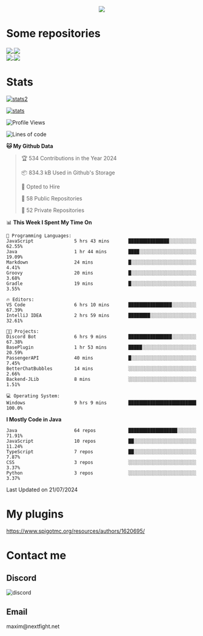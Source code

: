 <p align="center">
  <a href="https://github.com/max1mde">
    <img src="https://readme-typing-svg.demolab.com?font=Permanent+Marker&size=30&duration=4600&color=8C63F7&center=true&multiline=true&random=false&width=749&height=105&lines=0JfQtNGALg;My+name+is+Maxim" /></a>
</p>

<div align="left">

<h1>Some repositories</h1>
<a href="https://github.com/max1mde/FancyPhysics">
  <img align="center" src="https://denvercoder1-github-readme-stats.vercel.app/api/pin/?username=max1mde&repo=FancyPhysics&theme=react&bg_color=1F222E&title_color=8C63F7&hide_border=true&icon_color=F8D866&show_icons=true" />
</a>
<a href="https://github.com/NextFightNetwork/NextApply">
  <img align="center" src="https://denvercoder1-github-readme-stats.vercel.app/api/pin/?username=NextFightNetwork&repo=NextApply&theme=react&bg_color=1F222E&title_color=8C63F7&hide_border=true&icon_color=F8D866&show_icons=true" />
</a>
<br>
<a href="https://github.com/max1mde/HologramAPI">
  <img align="center" src="https://denvercoder1-github-readme-stats.vercel.app/api/pin/?username=max1mde&repo=HologramAPI&theme=react&bg_color=1F222E&title_color=8C63F7&hide_border=true&icon_color=F8D866&show_icons=true" />
</a>
<a href="https://github.com/max1mde/RadioBot">
  <img align="center" src="https://denvercoder1-github-readme-stats.vercel.app/api/pin/?username=max1mde&repo=RadioBot&theme=react&bg_color=1F222E&title_color=8C63F7&hide_border=true&icon_color=F8D866&show_icons=true" />
</a>


<h1>Stats</h1>
<p>
  <a href="https://github.com/max1mde">
    <img src="https://github-readme-stats.vercel.app/api/top-langs/?username=max1mde&layout=compact&theme=tokyonight&show_icons=true" alt="stats2" /></a>
</p>
<p>
  <a href="https://github.com/max1mde">
    <img src="https://github-readme-stats.vercel.app/api?username=max1mde&theme=tokyonight&show_icons=true&layout=compact" alt="stats" /></a>
</p>
</div>

<!--START_SECTION:waka-->
![Profile Views](http://img.shields.io/badge/Profile%20Views-151-blue)

![Lines of code](https://img.shields.io/badge/From%20Hello%20World%20I%27ve%20Written-791509%20lines%20of%20code-blue)

**🐱 My Github Data** 

> 🏆 534 Contributions in the Year 2024
 > 
> 📦 834.3 kB Used in Github's Storage 
 > 
> 💼 Opted to Hire
 > 
> 📜 58 Public Repositories 
 > 
> 🔑 52 Private Repositories  
 > 
📊 **This Week I Spent My Time On** 

```text
💬 Programming Languages: 
JavaScript               5 hrs 43 mins       ███████████████░░░░░░░░░░   62.55% 
Java                     1 hr 44 mins        ████░░░░░░░░░░░░░░░░░░░░░   19.09% 
Markdown                 24 mins             █░░░░░░░░░░░░░░░░░░░░░░░░   4.41% 
Groovy                   20 mins             █░░░░░░░░░░░░░░░░░░░░░░░░   3.68% 
Gradle                   19 mins             █░░░░░░░░░░░░░░░░░░░░░░░░   3.55%

🔥 Editors: 
VS Code                  6 hrs 10 mins       ████████████████░░░░░░░░░   67.39% 
IntelliJ IDEA            2 hrs 59 mins       ████████░░░░░░░░░░░░░░░░░   32.61%

🐱‍💻 Projects: 
Discord Bot              6 hrs 9 mins        ████████████████░░░░░░░░░   67.38% 
BasePlugin               1 hr 53 mins        █████░░░░░░░░░░░░░░░░░░░░   20.59% 
PassengerAPI             40 mins             █░░░░░░░░░░░░░░░░░░░░░░░░   7.45% 
BetterChatBubbles        14 mins             ░░░░░░░░░░░░░░░░░░░░░░░░░   2.66% 
Backend-JLib             8 mins              ░░░░░░░░░░░░░░░░░░░░░░░░░   1.51%

💻 Operating System: 
Windows                  9 hrs 9 mins        █████████████████████████   100.0%

```

**I Mostly Code in Java** 

```text
Java                     64 repos            ██████████████████░░░░░░░   71.91% 
JavaScript               10 repos            ██░░░░░░░░░░░░░░░░░░░░░░░   11.24% 
TypeScript               7 repos             ██░░░░░░░░░░░░░░░░░░░░░░░   7.87% 
CSS                      3 repos             ░░░░░░░░░░░░░░░░░░░░░░░░░   3.37% 
Python                   3 repos             ░░░░░░░░░░░░░░░░░░░░░░░░░   3.37%

```



 Last Updated on 21/07/2024
<!--END_SECTION:waka-->

# My plugins
https://www.spigotmc.org/resources/authors/1620695/

<h1>Contact me</h1>

<h2>Discord</h2>  
<img src="https://lanyard.cnrad.dev/api/759334613335670805" alt="discord">

<h2>Email</h2>  
maxim@nextfight.net


